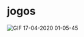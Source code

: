 # jogos



![GIF 17-04-2020 01-05-45](https://user-images.githubusercontent.com/60515500/79531137-d69f0300-8047-11ea-882c-291a1517f89e.gif)
